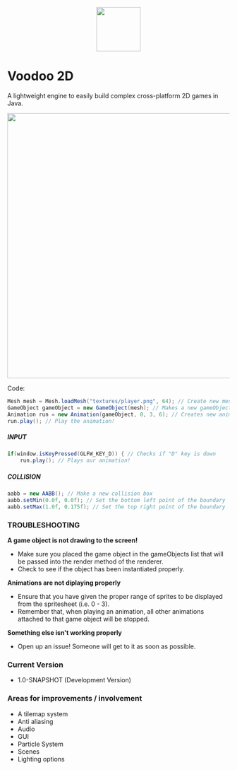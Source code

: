 <p align="center">
    <img width="100" height="100" src="https://raw.githubusercontent.com/CremBluRay/CremBluRay.github.io/master/assets/images/demo/voodoo2d/voodoo2d.png">
</p>

# Voodoo 2D
A lightweight engine to easily build complex cross-platform 2D games in Java.
<p align="center">
    <img width="800" height="600" src="https://raw.githubusercontent.com/CremBluRay/CremBluRay.github.io/master/assets/images/demo/voodoo2d/canvas.gif">
</p>

Code:
```java
Mesh mesh = Mesh.loadMesh("textures/player.png", 64); // Create new mesh with size of 64x64 pixels
GameObject gameObject = new GameObject(mesh); // Makes a new gameObject from mesh
Animation run = new Animation(gameObject, 0, 3, 6); // Creates new animation with frames 0 - 3 at 6 fps
run.play(); // Play the animation!
```

##### INPUT
```java
if(window.isKeyPressed(GLFW_KEY_D)) { // Checks if "D" key is down
    run.play(); // Plays our animation!
```

##### COLLISION
```java
aabb = new AABB(); // Make a new collision box
aabb.setMin(0.0f, 0.0f); // Set the bottom left point of the boundary
aabb.setMax(1.0f, 0.175f); // Set the top right point of the boundary
```

### TROUBLESHOOTING
**A game object is not drawing to the screen!**
* Make sure you placed the game object in the gameObjects list that will be passed into the render method of the renderer.
* Check to see if the object has been instantiated properly.

**Animations are not diplaying properly**
* Ensure that you have given the proper range of sprites to be displayed from the spritesheet (i.e. 0 - 3).
* Remember that, when playing an animation, all other animations attached to that game object will be stopped.

**Something else isn't working properly**
* Open up an issue! Someone will get to it as soon as possible.

### Current Version
* 1.0-SNAPSHOT (Development Version)

### Areas for improvements / involvement
* A tilemap system
* Anti aliasing
* Audio
* GUI
* Particle System
* Scenes
* Lighting options